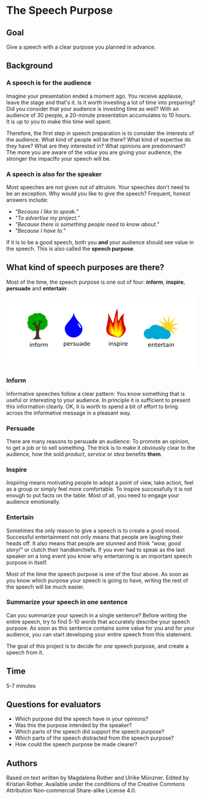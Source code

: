 
# The Speech Purpose

## Goal

Give a speech with a clear purpose you planned in advance.

## Background

### A speech is for the audience

Imagine your presentation ended a moment ago. You receive applause, leave the stage and that's it. Is it worth investing a lot of time into preparing? Did you consider that your audience is investing time as well? With an audience of 30 people, a 20-minute presentation accumulates to 10 hours. It is up to you to make this time well spent.

Therefore, the first step in speech preparation is to consider the interests of the audience. What kind of people will be there? What kind of expertise do they have? What are they interested in? What opinions are predominant? The more you are aware of the *value* you are giving your audience, the stronger the impactfo your speech will be.

### A speech is also for the speaker

Most speeches are not given out of altruism. Your speeches don't need to be an exception. Why would *you* like to give the speech? Frequent, honest answers include:

* *"Because I like to speak."*
* *"To advertise my project."*
* *"Because there is something people need to know about."*
* *"Because I have to."*

If it is to be a good speech, both you **and** your audience should see value in the speech. This is also called the **speech purpose**.

## What kind of speech purposes are there?

Most of the time, the speech purpose is one out of four: **inform**, **inspire**, **persuade** and **entertain**:

![](../images/speech_purposes_EN.png)

### Inform

Informative speeches follow a clear pattern: You know something that is useful or interesting to your audience. In principle it is sufficient to present this information clearly. OK, it is worth to spend a bit of effort to bring across the informative message in a pleasant way.

### Persuade

There are many reasons to persuade an audience: To promote an opinion, to get a job or to sell something. The trick is to make it obviously clear to the audience, how the sold *product*, *service* or *idea* benefits **them**.

### Inspire

*Inspiring* means motivating people to adopt a point of view, take action, feel as a group or simply feel more comfortable. To inspire successfully it is not enough to put facts on the table. Most of all, you need to engage your audience emotionally.

### Entertain

Sometimes the only reason to give a speech is to create a good mood. Successful entertainment not only means that people are laughing their heads off. It also means that people are stunned and think *"wow, good story!"* or clutch their handkerchiefs. If you ever had to speak as the last speaker on a long event you know why entertaining is an important speech purpose in itself.

Most of the time the speech purpose is one of the four above. As soon as you know which purpose your speech is going to have, writing the rest of the speech will be much easier.

### Summarize your speech in one sentence

Can you summarize your speech in a single sentence? Before writing the entire speech, try to find 5-10 words that accurately describe your speech purpose. As soon as this sentence contains some value for you and for your audience, you can start developing your entire speech from this statement.

The goal of this project is to decide for *one* speech purpose, and create a speech from it.


## Time

5-7 minutes

## Questions for evaluators

* Which purpose did the speech have in your opinions?
* Was this the purpose intended by the speaker?
* Which parts of the speech did support the speech purpose?
* Which parts of the speech distracted from the speech purpose?
* How could the speech purpose be made clearer?


## Authors

Based on text written by Magdalena Rother and Ulrike Münzner. Edited by Kristian Rother. Available under the conditions of the Creative Commons Attribution Non-commercial Share-alike License 4.0.
